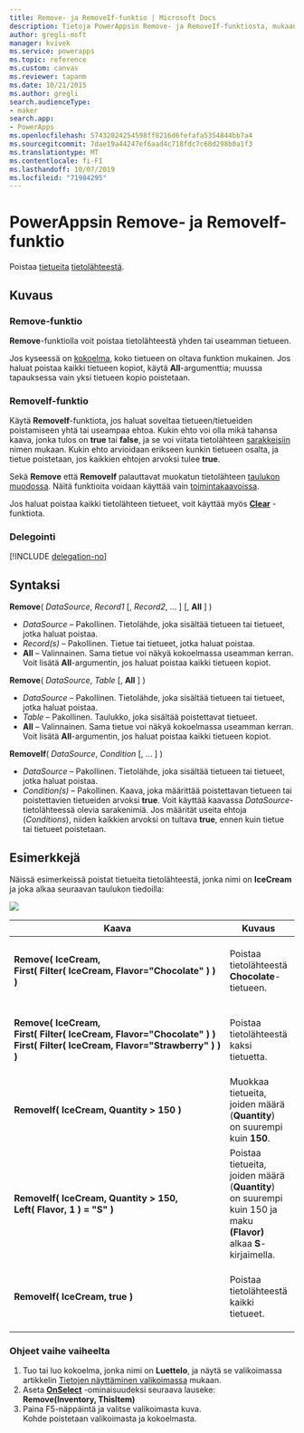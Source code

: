 ```yaml
---
title: Remove- ja RemoveIf-funktio | Microsoft Docs
description: Tietoja PowerAppsin Remove- ja RemoveIf-funktiosta, mukaan lukien syntaksi ja esimerkkejä
author: gregli-msft
manager: kvivek
ms.service: powerapps
ms.topic: reference
ms.custom: canvas
ms.reviewer: tapanm
ms.date: 10/21/2015
ms.author: gregli
search.audienceType:
- maker
search.app:
- PowerApps
ms.openlocfilehash: 57432024254598ff8216d6fefafa5354844bb7a4
ms.sourcegitcommit: 7dae19a44247ef6aad4c718fdc7c68d298b0a1f3
ms.translationtype: MT
ms.contentlocale: fi-FI
ms.lasthandoff: 10/07/2019
ms.locfileid: "71984295"
---
```

# <a name="remove-and-removeif-functions-in-powerapps"></a>PowerAppsin Remove- ja RemoveIf-funktio
Poistaa [tietueita](../working-with-tables.md#records) [tietolähteestä](../working-with-data-sources.md).

## <a name="description"></a>Kuvaus
### <a name="remove-function"></a>Remove-funktio
**Remove**-funktiolla voit poistaa tietolähteestä yhden tai useamman tietueen.  

Jos kyseessä on [kokoelma](../working-with-data-sources.md#collections), koko tietueen on oltava funktion mukainen. Jos haluat poistaa kaikki tietueen kopiot, käytä **All**-argumenttia; muussa tapauksessa vain yksi tietueen kopio poistetaan.

### <a name="removeif-function"></a>RemoveIf-funktio
Käytä **RemoveIf**-funktiota, jos haluat soveltaa tietueen/tietueiden poistamiseen yhtä tai useampaa ehtoa. Kukin ehto voi olla mikä tahansa kaava, jonka tulos on **true** tai **false**, ja se voi viitata tietolähteen [sarakkeisiin](../working-with-tables.md#columns) nimen mukaan. Kukin ehto arvioidaan erikseen kunkin tietueen osalta, ja tietue poistetaan, jos kaikkien ehtojen arvoksi tulee **true**.

Sekä **Remove** että **RemoveIf** palauttavat muokatun tietolähteen [taulukon muodossa](../working-with-tables.md). Näitä funktioita voidaan käyttää vain [toimintakaavoissa](../working-with-formulas-in-depth.md).

Jos haluat poistaa kaikki tietolähteen tietueet, voit käyttää myös **[Clear](function-clear-collect-clearcollect.md)** -funktiota.

### <a name="delegation"></a>Delegointi
[!INCLUDE [delegation-no](../../../includes/delegation-no.md)]

## <a name="syntax"></a>Syntaksi
**Remove**( *DataSource*, *Record1* [, *Record2*, ... ] [, **All** ] )

* *DataSource* – Pakollinen. Tietolähde, joka sisältää tietueen tai tietueet, jotka haluat poistaa.
* *Record(s)* – Pakollinen. Tietue tai tietueet, jotka haluat poistaa.
* **All** – Valinnainen. Sama tietue voi näkyä kokoelmassa useamman kerran.  Voit lisätä **All**-argumentin, jos haluat poistaa kaikki tietueen kopiot.

**Remove**( *DataSource*, *Table* [, **All** ] )

* *DataSource* – Pakollinen. Tietolähde, joka sisältää tietueen tai tietueet, jotka haluat poistaa.
* *Table* – Pakollinen. Taulukko, joka sisältää poistettavat tietueet.
* **All** – Valinnainen. Sama tietue voi näkyä kokoelmassa useamman kerran.  Voit lisätä **All**-argumentin, jos haluat poistaa kaikki tietueen kopiot.

**RemoveIf**( *DataSource*, *Condition* [, ... ] )

* *DataSource* – Pakollinen. Tietolähde, joka sisältää tietueen tai tietueet, jotka haluat poistaa.
* *Condition(s)* – Pakollinen. Kaava, joka määrittää poistettavan tietueen tai poistettavien tietueiden arvoksi **true**.  Voit käyttää kaavassa *DataSource*-tietolähteessä olevia sarakenimiä.  Jos määrität useita ehtoja (*Conditions*), niiden kaikkien arvoksi on tultava **true**, ennen kuin tietue tai tietueet poistetaan.

## <a name="examples"></a>Esimerkkejä
Näissä esimerkeissä poistat tietueita tietolähteestä, jonka nimi on **IceCream** ja joka alkaa seuraavan taulukon tiedoilla:

![](media/function-remove-removeif/icecream.png)

| Kaava | Kuvaus | Tulos |
| --- | --- | --- |
| **Remove(&nbsp;IceCream,<br>First(&nbsp;Filter(&nbsp;IceCream,&nbsp;Flavor="Chocolate"&nbsp;)&nbsp;) )** |Poistaa tietolähteestä **Chocolate**-tietueen. |<style> img { max-width: none } </style> ![](media/function-remove-removeif/icecream-no-chocolate.png)<br><br>**IceCream**-tietolähdettä on muokattu. |
| **Remove(&nbsp;IceCream,<br>First(&nbsp;Filter(&nbsp;IceCream,&nbsp;Flavor="Chocolate"&nbsp;)&nbsp;) First(&nbsp;Filter(&nbsp;IceCream,&nbsp;Flavor="Strawberry"&nbsp;)&nbsp;) )** |Poistaa tietolähteestä kaksi tietuetta. |![](media/function-remove-removeif/icecream-only-vanilla.png)<br><br>**IceCream**-tietolähdettä on muokattu. |
| **RemoveIf(&nbsp;IceCream, Quantity&nbsp;>&nbsp;150 )** |Muokkaa tietueita, joiden määrä (**Quantity**) on suurempi kuin **150**. |![](media/function-remove-removeif/icecream-only-chocolate.png)<br><br>**IceCream**-tietolähdettä on muokattu. |
| **RemoveIf(&nbsp;IceCream, Quantity&nbsp;>&nbsp;150, Left(&nbsp;Flavor,&nbsp;1&nbsp;) = "S" )** |Poistaa tietueita, joiden määrä (**Quantity**) on suurempi kuin 150 ja maku **(Flavor)** alkaa **S**-kirjaimella. |![](media/function-remove-removeif/icecream-no-strawberry.png)<br><br><br>**IceCream**-tietolähdettä on muokattu. |
| **RemoveIf(&nbsp;IceCream, true )** |Poistaa tietolähteestä kaikki tietueet. |![](media/function-remove-removeif/icecream-empty.png)<br><br>**IceCream**-tietolähdettä on muokattu. |

### <a name="step-by-step"></a>Ohjeet vaihe vaiheelta
1. Tuo tai luo kokoelma, jonka nimi on **Luettelo**, ja näytä se valikoimassa artikkelin [Tietojen näyttäminen valikoimassa](../show-images-text-gallery-sort-filter.md) mukaan.
2. Aseta **[OnSelect](../controls/properties-core.md)** -ominaisuudeksi seuraava lauseke:<br>**Remove(Inventory, ThisItem)**
3. Paina F5-näppäintä ja valitse valikoimasta kuva.<br>Kohde poistetaan valikoimasta ja kokoelmasta.

